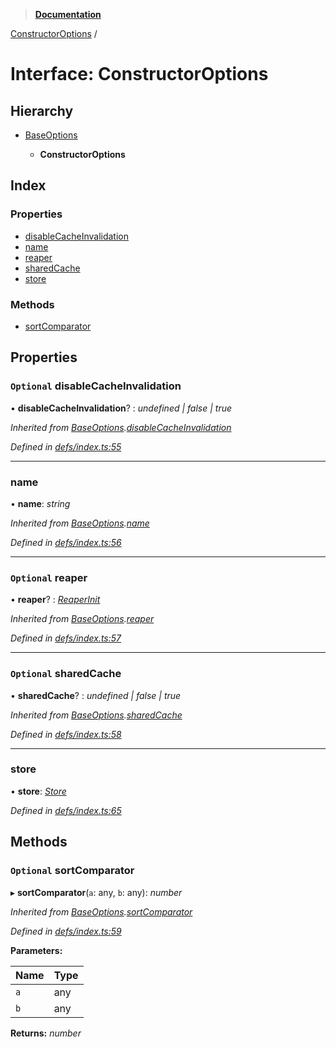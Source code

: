 > **[Documentation](../README.md)**

[ConstructorOptions](constructoroptions.md) /

# Interface: ConstructorOptions

## Hierarchy

* [BaseOptions](baseoptions.md)

  * **ConstructorOptions**

## Index

### Properties

* [disableCacheInvalidation](constructoroptions.md#optional-disablecacheinvalidation)
* [name](constructoroptions.md#name)
* [reaper](constructoroptions.md#optional-reaper)
* [sharedCache](constructoroptions.md#optional-sharedcache)
* [store](constructoroptions.md#store)

### Methods

* [sortComparator](constructoroptions.md#optional-sortcomparator)

## Properties

### `Optional` disableCacheInvalidation

• **disableCacheInvalidation**? : *undefined | false | true*

*Inherited from [BaseOptions](baseoptions.md).[disableCacheInvalidation](baseoptions.md#optional-disablecacheinvalidation)*

*Defined in [defs/index.ts:55](https://github.com/badbatch/cachemap/blob/52c713b/packages/core/src/defs/index.ts#L55)*

___

###  name

• **name**: *string*

*Inherited from [BaseOptions](baseoptions.md).[name](baseoptions.md#name)*

*Defined in [defs/index.ts:56](https://github.com/badbatch/cachemap/blob/52c713b/packages/core/src/defs/index.ts#L56)*

___

### `Optional` reaper

• **reaper**? : *[ReaperInit](../README.md#reaperinit)*

*Inherited from [BaseOptions](baseoptions.md).[reaper](baseoptions.md#optional-reaper)*

*Defined in [defs/index.ts:57](https://github.com/badbatch/cachemap/blob/52c713b/packages/core/src/defs/index.ts#L57)*

___

### `Optional` sharedCache

• **sharedCache**? : *undefined | false | true*

*Inherited from [BaseOptions](baseoptions.md).[sharedCache](baseoptions.md#optional-sharedcache)*

*Defined in [defs/index.ts:58](https://github.com/badbatch/cachemap/blob/52c713b/packages/core/src/defs/index.ts#L58)*

___

###  store

• **store**: *[Store](store.md)*

*Defined in [defs/index.ts:65](https://github.com/badbatch/cachemap/blob/52c713b/packages/core/src/defs/index.ts#L65)*

## Methods

### `Optional` sortComparator

▸ **sortComparator**(`a`: any, `b`: any): *number*

*Inherited from [BaseOptions](baseoptions.md).[sortComparator](baseoptions.md#optional-sortcomparator)*

*Defined in [defs/index.ts:59](https://github.com/badbatch/cachemap/blob/52c713b/packages/core/src/defs/index.ts#L59)*

**Parameters:**

Name | Type |
------ | ------ |
`a` | any |
`b` | any |

**Returns:** *number*